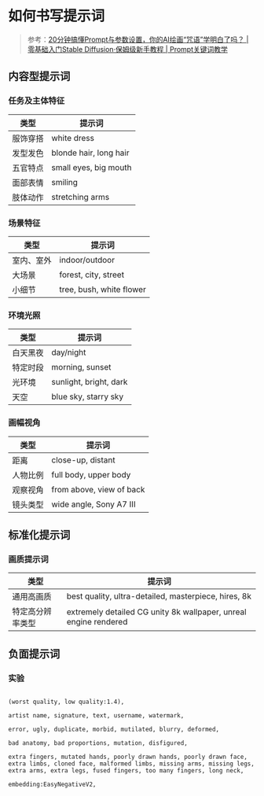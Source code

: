 # 如何书写提示词

> 参考：[20分钟搞懂Prompt与参数设置，你的AI绘画“咒语”学明白了吗？ | 零基础入门Stable Diffusion·保姆级新手教程 | Prompt关键词教学](https://www.bilibili.com/video/BV12X4y1r7QB/?spm_id_from=333.788&vd_source=ddf1780995cb6c48dbcdcc4caa63f28a)

## 内容型提示词

### 任务及主体特征

| 类型     | 提示词                 |
| -------- | ---------------------- |
| 服饰穿搭 | white dress            |
| 发型发色 | blonde hair, long hair |
| 五官特点 | small eyes, big mouth  |
| 面部表情 | smiling                |
| 肢体动作 | stretching arms        |

### 场景特征

| 类型       | 提示词                   |
| ---------- | ------------------------ |
| 室内、室外 | indoor/outdoor           |
| 大场景     | forest, city, street     |
| 小细节     | tree, bush, white flower |

### 环境光照

| 类型     | 提示词                 |
| -------- | ---------------------- |
| 白天黑夜 | day/night              |
| 特定时段 | morning, sunset        |
| 光环境   | sunlight, bright, dark |
| 天空     | blue sky, starry sky   |

### 画幅视角

| 类型     | 提示词                   |
| -------- | ------------------------ |
| 距离     | close-up, distant        |
| 人物比例 | full body, upper body    |
| 观察视角 | from above, view of back |
| 镜头类型 | wide angle, Sony A7 III  |

## 标准化提示词

### 画质提示词

| 类型             | 提示词                                                       |
| ---------------- | ------------------------------------------------------------ |
| 通用高画质       | best quality, ultra-detailed, masterpiece, hires, 8k         |
| 特定高分辨率类型 | extremely detailed CG unity 8k wallpaper, unreal engine rendered |



## 负面提示词

### 实验

```text

(worst quality, low quality:1.4), 

artist name, signature, text, username, watermark, 

error, ugly, duplicate, morbid, mutilated, blurry, deformed, 

bad anatomy, bad proportions, mutation, disfigured,

extra fingers, mutated hands, poorly drawn hands, poorly drawn face, extra limbs, cloned face, malformed limbs, missing arms, missing legs, extra arms, extra legs, fused fingers, too many fingers, long neck, 

embedding:EasyNegativeV2, 
```

